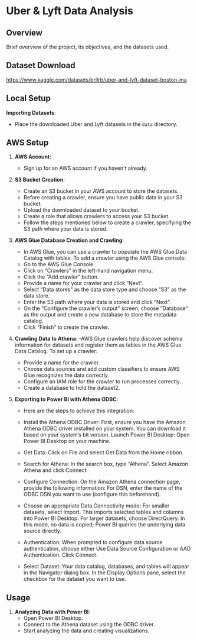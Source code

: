 # Uber & Lyft Data Analysis 

## Overview

Brief overview of the project, its objectives, and the datasets used.

## Dataset Download

https://www.kaggle.com/datasets/brllrb/uber-and-lyft-dataset-boston-ma 

## Local Setup

 **Importing Datasets**:
   - Place the downloaded Uber and Lyft datasets in the `data` directory.

## AWS Setup

1. **AWS Account**:
   - Sign up for an AWS account if you haven't already.

2. **S3 Bucket Creation**:
   - Create an S3 bucket in your AWS account to store the datasets.
   - Before creating a crawler, ensure you have public data in your S3 bucket.
   - Upload the downloaded dataset to your bucket.
   - Create a role that allows crawlers to access your S3 bucket.
   - Follow the steps mentioned below to create a crawler, specifying the S3 path where your data is stored.

3. **AWS Glue Database Creation and Crawling**:
   - In AWS Glue, you can use a crawler to populate the AWS Glue Data Catalog with tables. 
     To add a crawler using the AWS Glue console:
   - Go to the AWS Glue Console.
   - Click on “Crawlers” in the left-hand navigation menu.
   - Click the “Add crawler” button.
   - Provide a name for your crawler and click “Next”.
   - Select “Data stores” as the data store type and choose “S3” as the data store.
   - Enter the S3 path where your data is stored and click “Next”.
   - On the “Configure the crawler’s output” screen, choose “Database” as the output and create a new database to store the metadata catalog.
   - Click “Finish” to create the crawler.
     
4. **Crawling Data to Athena**:
   -AWS Glue crawlers help discover schema information for datasets and register them as tables in the AWS Glue Data Catalog.
   To set up a crawler:
   - Provide a name for the crawler.
   - Choose data sources and add custom classifiers to ensure AWS Glue recognizes the data correctly.
   - Configure an IAM role for the crawler to run processes correctly.
   - Create a database to hold the dataset2.
5. **Exporting to Power BI with Athena ODBC**:
   - Here are the steps to achieve this integration:

   - Install the Athena ODBC Driver:
   First, ensure you have the Amazon Athena ODBC driver installed on your system. You can download it based on your system’s bit version.
   Launch Power BI Desktop:
   Open Power BI Desktop on your machine.
   - Get Data:
   Click on File and select Get Data from the Home ribbon.
   - Search for Athena:
   In the search box, type “Athena”.
   Select Amazon Athena and click Connect.
   - Configure Connection:
   On the Amazon Athena connection page, provide the following information:
   For DSN, enter the name of the ODBC DSN you want to use (configure this beforehand).
   - Choose an appropriate Data Connectivity mode:
   For smaller datasets, select Import. This imports selected tables and columns into Power BI Desktop.
   For larger datasets, choose DirectQuery. In this mode, no data is copied; Power BI queries the underlying data source directly.
   - Authentication:
   When prompted to configure data source authentication, choose either Use Data Source Configuration or AAD Authentication.
   Click Connect.
   - Select Dataset:
   Your data catalog, databases, and tables will appear in the Navigator dialog box.
   In the Display Options pane, select the checkbox for the dataset you want to use.

## Usage

1. **Analyzing Data with Power BI**:
   - Open Power BI Desktop.
   - Connect to the Athena dataset using the ODBC driver.
   - Start analyzing the data and creating visualizations.



